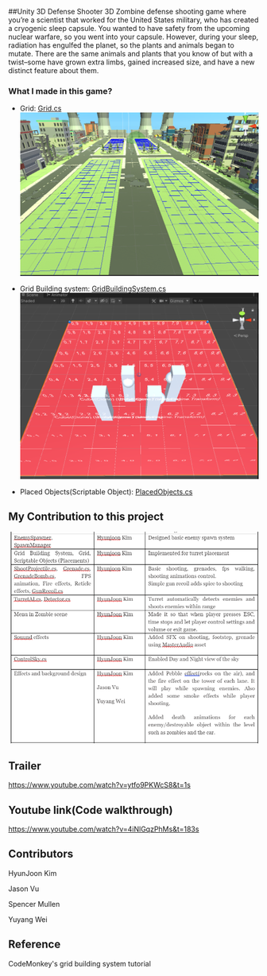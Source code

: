##Unity 3D Defense Shooter
3D Zombine defense shooting game where you’re a scientist that worked for the United States military, who has created a cryogenic sleep capsule. You wanted to have safety from the upcoming nuclear warfare, so you went into your capsule. However, during your sleep, radiation has engulfed the planet, so the plants and animals began to mutate. There are the same animals and plants that you know of but with a twist–some have grown extra limbs, gained increased size, and have a new distinct feature about them. 

### What I made in this game?
- Grid: [Grid.cs](https://github.com/LittleRookey/ZombieDefenseShooter/blob/main/Unity%20Project/Assets/LittleRookey/Grid/Grid.cs) 
![grid](Images/grid.png)


- Grid Building system: [GridBuildingSystem.cs](https://github.com/LittleRookey/ZombieDefenseShooter/blob/main/Unity%20Project/Assets/LittleRookey/Grid/GridBuildingSystem.cs) 
![gridBuildingSystem](Images/gridbuilding.png)


- Placed Objects(Scriptable Object): [PlacedObjects.cs](https://github.com/LittleRookey/ZombieDefenseShooter/blob/main/Unity%20Project/Assets/LittleRookey/Grid/ScriptableObject/PlacedObjects.cs)


## My Contribution to this project

![My Contribution](Images/contribution.png)

## Trailer
https://www.youtube.com/watch?v=ytfo9PKWcS8&t=1s


## Youtube link(Code walkthrough)
https://www.youtube.com/watch?v=4iNlGqzPhMs&t=183s





## Contributors
HyunJoon Kim

Jason Vu

Spencer Mullen

Yuyang Wei 


## Reference
CodeMonkey's grid building system tutorial

